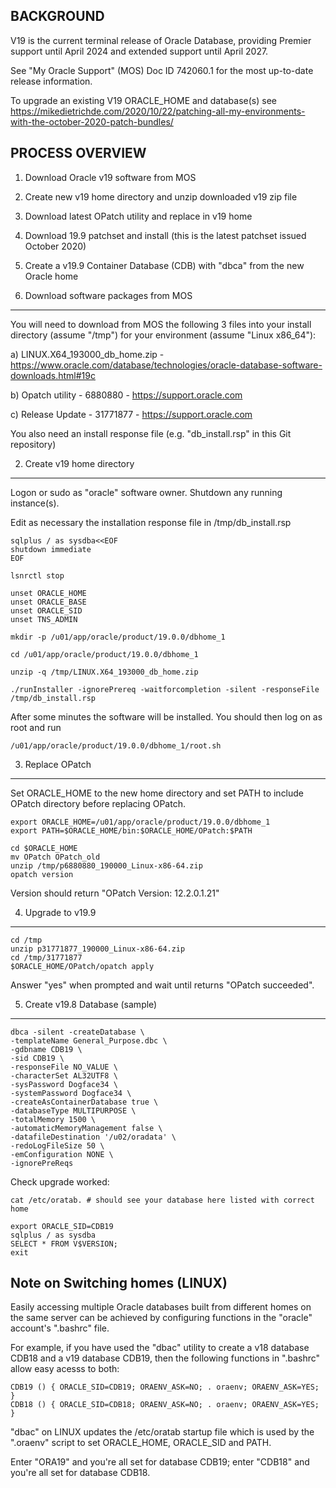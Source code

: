 BACKGROUND
----------
V19 is the current terminal release of Oracle Database, providing Premier support until April 2024 and extended support until April 2027. 

See "My Oracle Support" (MOS) Doc ID 742060.1 for the most up-to-date release information.

To upgrade an existing V19 ORACLE_HOME and database(s) see https://mikedietrichde.com/2020/10/22/patching-all-my-environments-with-the-october-2020-patch-bundles/

PROCESS OVERVIEW
----------------
1. Download Oracle v19 software from MOS
2. Create new v19 home directory and unzip downloaded v19 zip file
3. Download latest OPatch utility and replace in v19 home
4. Download 19.9 patchset and install (this is the latest patchset issued October 2020)
5. Create a v19.9 Container Database (CDB) with "dbca" from the new Oracle home


1. Download software packages from MOS
--------------------------------------
You will need to download from MOS the following 3 files into your install directory (assume "/tmp") for your environment (assume "Linux x86_64"):

a) LINUX.X64_193000_db_home.zip - https://www.oracle.com/database/technologies/oracle-database-software-downloads.html#19c

b) Opatch utility - 6880880 - https://support.oracle.com

c) Release Update - 31771877 - https://support.oracle.com

You also need an install response file (e.g. "db_install.rsp" in this Git repository)


2. Create v19 home directory
----------------------------
Logon or sudo as "oracle" software owner. Shutdown any running instance(s).

Edit as necessary the installation response file in /tmp/db_install.rsp

```
sqlplus / as sysdba<<EOF
shutdown immediate
EOF

lsnrctl stop

unset ORACLE_HOME
unset ORACLE_BASE
unset ORACLE_SID
unset TNS_ADMIN

mkdir -p /u01/app/oracle/product/19.0.0/dbhome_1

cd /u01/app/oracle/product/19.0.0/dbhome_1

unzip -q /tmp/LINUX.X64_193000_db_home.zip

./runInstaller -ignorePrereq -waitforcompletion -silent -responseFile /tmp/db_install.rsp
```

After some minutes the software will be installed. You should then log on as root and run 

```
/u01/app/oracle/product/19.0.0/dbhome_1/root.sh
```


3. Replace OPatch 
-----------------
Set ORACLE_HOME to the new home directory and set PATH to include OPatch directory before replacing OPatch.

```
export ORACLE_HOME=/u01/app/oracle/product/19.0.0/dbhome_1
export PATH=$ORACLE_HOME/bin:$ORACLE_HOME/OPatch:$PATH

cd $ORACLE_HOME
mv OPatch OPatch_old
unzip /tmp/p6880880_190000_Linux-x86-64.zip
opatch version
```
Version should return "OPatch Version: 12.2.0.1.21"


4. Upgrade to v19.9
-------------------
```
cd /tmp
unzip p31771877_190000_Linux-x86-64.zip
cd /tmp/31771877
$ORACLE_HOME/OPatch/opatch apply
```

Answer "yes" when prompted and wait until returns "OPatch succeeded".


5. Create v19.8 Database (sample)
------------------------
```
dbca -silent -createDatabase \
-templateName General_Purpose.dbc \
-gdbname CDB19 \
-sid CDB19 \
-responseFile NO_VALUE \
-characterSet AL32UTF8 \
-sysPassword Dogface34 \
-systemPassword Dogface34 \
-createAsContainerDatabase true \
-databaseType MULTIPURPOSE \
-totalMemory 1500 \
-automaticMemoryManagement false \
-datafileDestination '/u02/oradata' \
-redoLogFileSize 50 \
-emConfiguration NONE \
-ignorePreReqs
```

Check upgrade worked:


```
cat /etc/oratab. # should see your database here listed with correct home

export ORACLE_SID=CDB19
sqlplus / as sysdba
SELECT * FROM V$VERSION;
exit
```


Note on Switching homes (LINUX)
-------------------------------
Easily accessing multiple Oracle databases built from different homes on the same server can be achieved by configuring functions in the "oracle" account's ".bashrc" file.

For example, if you have used the "dbac" utility to create a v18 database CDB18 and a v19 database CDB19, then the following functions in ".bashrc" allow easy acesss to both:

```
CDB19 () { ORACLE_SID=CDB19; ORAENV_ASK=NO; . oraenv; ORAENV_ASK=YES; }
CDB18 () { ORACLE_SID=CDB18; ORAENV_ASK=NO; . oraenv; ORAENV_ASK=YES; }
```
"dbac" on LINUX updates the /etc/oratab startup file which is used by the ".oraenv" script to set ORACLE_HOME, ORACLE_SID and PATH.

Enter "ORA19" and you're all set for database CDB19; enter "CDB18" and you're all set for database CDB18.
